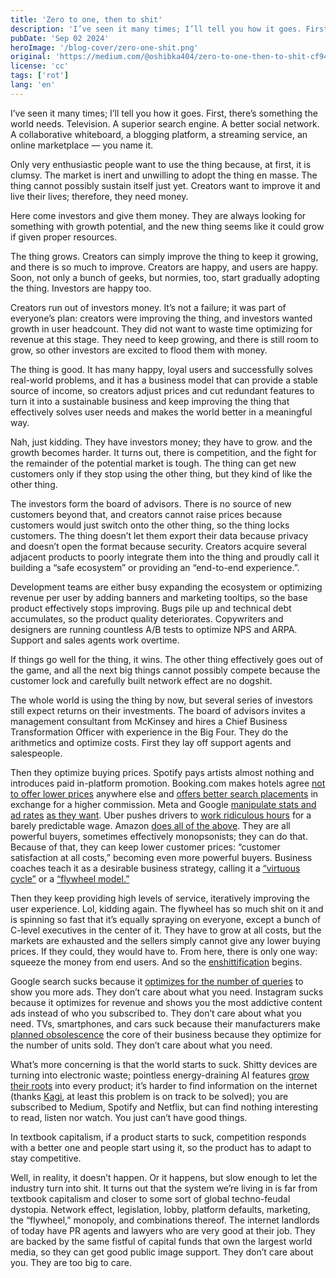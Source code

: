 ```yaml
---
title: 'Zero to one, then to shit'
description: 'I’ve seen it many times; I’ll tell you how it goes. First, there’s something the world needs. Television. A superior search engine. A better social network.'
pubDate: 'Sep 02 2024'
heroImage: '/blog-cover/zero-one-shit.png'
original: 'https://medium.com/@oshibka404/zero-to-one-then-to-shit-cf949aea5b3b'
license: 'cc'
tags: ['rot']
lang: 'en'
---
```


I’ve seen it many times; I’ll tell you how it goes. First, there’s something the world needs. Television. A superior search engine. A better social network. A collaborative whiteboard, a blogging platform, a streaming service, an online marketplace — you name it.

Only very enthusiastic people want to use the thing because, at first, it is clumsy. The market is inert and unwilling to adopt the thing en masse. The thing cannot possibly sustain itself just yet. Creators want to improve it and live their lives; therefore, they need money.

Here come investors and give them money. They are always looking for something with growth potential, and the new thing seems like it could grow if given proper resources.

The thing grows. Creators can simply improve the thing to keep it growing, and there is so much to improve. Creators are happy, and users are happy. Soon, not only a bunch of geeks, but normies, too, start gradually adopting the thing. Investors are happy too.

Creators run out of investors money. It’s not a failure; it was part of everyone’s plan: creators were improving the thing, and investors wanted growth in user headcount. They did not want to waste time optimizing for revenue at this stage. They need to keep growing, and there is still room to grow, so other investors are excited to flood them with money.

The thing is good. It has many happy, loyal users and successfully solves real-world problems, and it has a business model that can provide a stable source of income, so creators adjust prices and cut redundant features to turn it into a sustainable business and keep improving the thing that effectively solves user needs and makes the world better in a meaningful way.

Nah, just kidding. They have investors money; they have to grow. and the growth becomes harder. It turns out, there is competition, and the fight for the remainder of the potential market is tough. The thing can get new customers only if they stop using the other thing, but they kind of like the other thing.

The investors form the board of advisors. There is no source of new customers beyond that, and creators cannot raise prices because customers would just switch onto the other thing, so the thing locks customers. The thing doesn’t let them export their data because privacy and doesn’t open the format because security. Creators acquire several adjacent products to poorly integrate them into the thing and proudly call it building a “safe ecosystem” or providing an “end-to-end experience.”.

Development teams are either busy expanding the ecosystem or optimizing revenue per user by adding banners and marketing tooltips, so the base product effectively stops improving. Bugs pile up and technical debt accumulates, so the product quality deteriorates. Copywriters and designers are running countless A/B tests to optimize NPS and ARPA. Support and sales agents work overtime.

If things go well for the thing, it wins. The other thing effectively goes out of the game, and all the next big things cannot possibly compete because the customer lock and carefully built network effect are no dogshit.

The whole world is using the thing by now, but several series of investors still expect returns on their investments. The board of advisors invites a management consultant from McKinsey and hires a Chief Business Transformation Officer with experience in the Big Four. They do the arithmetics and optimize costs. First they lay off support agents and salespeople.

Then they optimize buying prices. Spotify pays artists almost nothing and introduces paid in-platform promotion. Booking.com makes hotels agree [not to offer lower prices](https://partner.booking.com/en-gb/help/legal-security/policies-local-laws/how-does-parity-work) anywhere else and [offers better search placements](https://partner.booking.com/en-gb/solutions/preferred-partner-programme) in exchange for a higher commission. Meta and Google [manipulate stats and ad rates](https://www.wheresyoured.at/were-watching-facebook-die/) [as they want](https://www.digitalinformationworld.com/2022/01/are-facebook-ads-are-getting-more.html?ref=wheresyoured.at). Uber pushes drivers to [work ridiculous hours](https://www.vox.com/politics/2024/2/14/24073382/lyft-uber-strike-valentines-day-2024) for a barely predictable wage. Amazon [does all of the above](https://pluralistic.net/2023/11/06/attention-rents/). They are all powerful buyers, sometimes effectively monopsonists; they can do that. Because of that, they can keep lower customer prices: “customer satisfaction at all costs,” becoming even more powerful buyers. Business coaches teach it as a desirable business strategy, calling it a [“virtuous cycle”](https://fourweekmba.com/virtuous-cycle/) or a [“flywheel model.”](https://coaches.scalingup.com/blog/building-your-flywheel)

Then they keep providing high levels of service, iteratively improving the user experience. Lol, kidding again. The flywheel has so much shit on it and is spinning so fast that it’s equally spraying on everyone, except a bunch of C-level executives in the center of it. They have to grow at all costs, but the markets are exhausted and the sellers simply cannot give any lower buying prices. If they could, they would have to. From here, there is only one way: squeeze the money from end users. And so the [enshittification](https://doctorow.medium.com/https-pluralistic-net-2024-04-04-teach-me-how-to-shruggie-kagi-caaa88c221f2) begins.

Google search sucks because it [optimizes for the number of queries](https://pluralistic.net/2024/02/21/im-feeling-unlucky/#not-up-to-the-task) to show you more ads. They don’t care about what you need. Instagram sucks because it optimizes for revenue and shows you the most addictive content ads instead of who you subscribed to. They don’t care about what you need. TVs, smartphones, and cars suck because their manufacturers make [planned obsolescence](https://www.bbc.com/future/article/20160612-heres-the-truth-about-the-planned-obsolescence-of-tech) the core of their business because they optimize for the number of units sold. They don’t care about what you need.

What’s more concerning is that the world starts to suck. Shitty devices are turning into electronic waste; pointless energy-draining AI features [grow their roots](https://www.wheresyoured.at/pop-culture/) into every product; it’s harder to find information on the internet (thanks [Kagi](http://kagi.com/), at least this problem is on track to be solved); you are subscribed to Medium, Spotify and Netflix, but can find nothing interesting to read, listen nor watch. You just can’t have good things.

In textbook capitalism, if a product starts to suck, competition responds with a better one and people start using it, so the product has to adapt to stay competitive.

Well, in reality, it doesn’t happen. Or it happens, but slow enough to let the industry turn into shit. It turns out that the system we’re living in is far from textbook capitalism and closer to some sort of global techno-feudal dystopia. Network effect, legislation, lobby, platform defaults, marketing, the “flywheel,” monopoly, and combinations thereof. The internet landlords of today have PR agents and lawyers who are very good at their job. They are backed by the same fistful of capital funds that own the largest world media, so they can get good public image support. They don’t care about you. They are too big to care.
